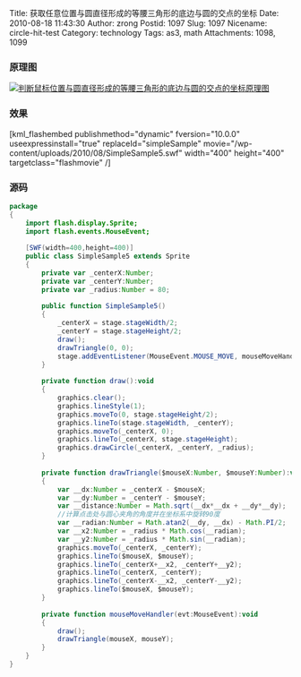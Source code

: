 Title: 获取任意位置与圆直径形成的等腰三角形的底边与圆的交点的坐标
Date: 2010-08-18 11:43:30
Author: zrong
Postid: 1097
Slug: 1097
Nicename: circle-hit-test
Category: technology
Tags: as3, math
Attachments: 1098, 1099

### 原理图  

[![判断鼠标位置与圆直径形成的等腰三角形的底边与圆的交点的坐标原理图](/wp-content/uploads/2010/08/circle_dia.png "circle_dia")](/wp-content/uploads/2010/08/circle_dia.png)

<!--more-->

### 效果

[kml_flashembed publishmethod="dynamic" fversion="10.0.0" useexpressinstall="true" replaceId="simpleSample" movie="/wp-content/uploads/2010/08/SimpleSample5.swf" width="400" height="400" targetclass="flashmovie" /]

### 源码

``` actionscript
package
{
    import flash.display.Sprite;
    import flash.events.MouseEvent;
    
    [SWF(width=400,height=400)]
    public class SimpleSample5 extends Sprite
    {
        private var _centerX:Number;
        private var _centerY:Number;
        private var _radius:Number = 80;
        
        public function SimpleSample5()
        {
            _centerX = stage.stageWidth/2;
            _centerY = stage.stageHeight/2;
            draw();
            drawTriangle(0, 0);
            stage.addEventListener(MouseEvent.MOUSE_MOVE, mouseMoveHandler);
        }
        
        private function draw():void
        {
            graphics.clear();
            graphics.lineStyle(1);
            graphics.moveTo(0, stage.stageHeight/2);
            graphics.lineTo(stage.stageWidth, _centerY);
            graphics.moveTo(_centerX, 0);
            graphics.lineTo(_centerX, stage.stageHeight);
            graphics.drawCircle(_centerX, _centerY, _radius);
        }
        
        private function drawTriangle($mouseX:Number, $mouseY:Number):void
        {
            var __dx:Number = _centerX - $mouseX;
            var __dy:Number = _centerY - $mouseY;
            var __distance:Number = Math.sqrt(__dx*__dx + __dy*__dy);
            //计算点击处与圆心夹角的角度并在坐标系中旋转90度
            var __radian:Number = Math.atan2(__dy, __dx) - Math.PI/2;
            var __x2:Number = _radius * Math.cos(__radian);
            var __y2:Number = _radius * Math.sin(__radian);
            graphics.moveTo(_centerX, _centerY);
            graphics.lineTo($mouseX, $mouseY);
            graphics.lineTo(_centerX+__x2, _centerY+__y2);
            graphics.lineTo(_centerX, _centerY);
            graphics.lineTo(_centerX-__x2, _centerY-__y2);
            graphics.lineTo($mouseX, $mouseY);
        }
        
        private function mouseMoveHandler(evt:MouseEvent):void
        {
            draw();
            drawTriangle(mouseX, mouseY);
        }
    }
}
```
